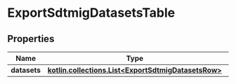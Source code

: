
# ExportSdtmigDatasetsTable

## Properties
| Name | Type | Description | Notes |
| ------------ | ------------- | ------------- | ------------- |
| **datasets** | [**kotlin.collections.List&lt;ExportSdtmigDatasetsRow&gt;**](ExportSdtmigDatasetsRow.md) |  |  [optional] |



